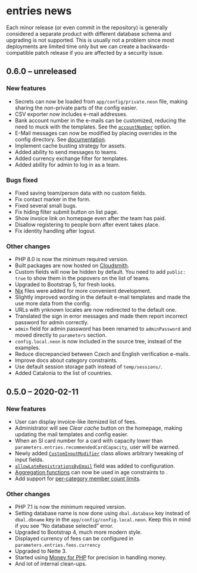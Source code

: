 # entries news

Each minor release (or even commit in the repository) is generally considered a separate product with different database schema and upgrading is not supported. This is usually not a problem since most deployments are limited time only but we can create a backwards-compatible patch release if you are affected by a security issue.

## 0.6.0 – unreleased

### New features

- Secrets can now be loaded from `app/config/private.neon` file, making sharing the non-private parts of the config easier.
- CSV exporter now includes e-mail addresses.
- Bank account number in the e-mails can be customized, reducing the need to muck with the templates. See the [`accountNumber`](docs/configuration.md#accountNumber) option.
- E-Mail messages can now be modified by placing overrides in the config directory. See [documentation](docs/customizing-emails.md).
- Implement cache busting strategy for assets.
- Added ability to send messages to teams.
- Added currency exchange filter for templates.
- Added ability for admin to log in as a team.

### Bugs fixed

- Fixed saving team/person data with no custom fields.
- Fix contact marker in the form.
- Fixed several small bugs.
- Fix hiding filter submit button on list page.
- Show invoice link on homepage even after the team has paid.
- Disallow registering to people born after event takes place.
- Fix identity handling after logout.

### Other changes

- PHP 8.0 is now the minimum required version.
- Built packages are now hosted on [Cloudsmith](https://cloudsmith.io/~entries-for-rogaining/repos/entries/packages/?q=version%3Alatest).
- Custom fields will now be hidden by default. You need to add `public: true` to show them in the popovers on the list of teams.
- Upgraded to Bootstrap 5, for fresh looks.
- [Nix](https://nixos.org) files were added for more convenient development.
- Slightly improved wording in the default e-mail templates and made the use more data from the config.
- URLs with ynknown locales are now redirected to the default one.
- Translated the sign in error messages and made them report incorrect password for admin correctly.
- `admin` field for admin password has been renamed to `adminPassword` and moved directly to `parameters` section.
- `config.local.neon` is now included in the source tree, instead of the examples.
- Reduce discrepancied between Czech and English verification e-mails.
- Improve docs about category constraints.
- Use default session storage path instead of `temp/sessions/`.
- Added Catalonia to the list of countries.

## 0.5.0 – 2020-02-11

### New features

- User can display invoice-like itemized list of fees.
- Administrator will see _Clear cache_ button on the homepage, making updating the mail templates and config easier.
- When an SI card number for a card with capacity lower than `parameters.entries.recommendedCardCapacity`, user will be warned.
- Newly added [`CustomInputModifier`](https://github.com/jtojnar/entries/commit/77cfe2b488cf96b95954ec143d09d6cea41cf4f0) class allows arbitrary tweaking of input fields.
- [`allowLateRegistrationsByEmail`](https://github.com/jtojnar/entries/commit/6651583943ba9989e82ef7feac10033f037d4632) field was added to configuration.
- [Aggregation functions](https://github.com/jtojnar/entries/commit/263266b7b7be22bdfc3c4673402b53676c3cd24e) can now be used in age constraints to .
- Add support for [per-category member count limits](https://github.com/jtojnar/entries/commit/e9d743c727c17f2f773335efab5ba3dced468721).

### Other changes

- PHP 7.1 is now the minimum required version.
- Setting database name is now done using `dbal.database` key instead of `dbal.dbname` key in the `app/config/config.local.neon`. Keep this in mind if you see “No database selected” error.
- Upgraded to Bootstrap 4, much more modern style.
- Displayed currency of fees can be configured in `parameters.entries.fees.currency`
- Upgraded to Nette 3.
- Started using [Money for PHP](https://moneyphp.org/) for precision in handling money.
- And lot of internal clean-ups.
